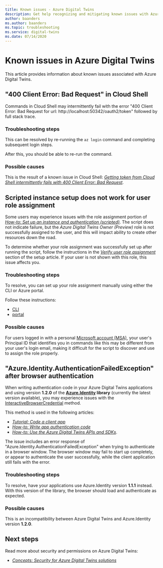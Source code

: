 ```yaml
---
title: Known issues - Azure Digital Twins
description: Get help recognizing and mitigating known issues with Azure Digital Twins.
author: baanders
ms.author: baanders
ms.topic: troubleshooting
ms.service: digital-twins
ms.date: 07/14/2020
---
```


# Known issues in Azure Digital Twins

This article provides information about known issues associated with Azure Digital Twins.

## "400 Client Error: Bad Request" in Cloud Shell

Commands in Cloud Shell may intermittently fail with the error "400 Client Error: Bad Request for url: http://localhost:50342/oauth2/token" followed by full stack trace.

### Troubleshooting steps

This can be resolved by re-running the `az login` command and completing subsequent login steps.

After this, you should be able to re-run the command.

### Possible causes

This is the result of a known issue in Cloud Shell: [*Getting token from Cloud Shell intermittently fails with 400 Client Error: Bad Request*](https://github.com/Azure/azure-cli/issues/11749).

## Scripted instance setup does not work for user role assignment

Some users may experience issues with the role assignment portion of [*How-to: Set up an instance and authentication (scripted)*](how-to-set-up-instance-scripted.md). The script does not indicate failure, but the *Azure Digital Twins Owner (Preview)* role is not successfully assigned to the user, and this will impact ability to create other resources down the road.

To determine whether your role assignment was successfully set up after running the script, follow the instructions in the [*Verify user role assignment*](how-to-set-up-instance-scripted.md#verify-user-role-assignment) section of the setup article. If your user is not shown with this role, this issue affects you.

### Troubleshooting steps

To resolve, you can set up your role assignment manually using either the CLI or Azure portal. 

Follow these instructions:
* [CLI](how-to-set-up-instance-cli.md#set-up-user-access-permissions)
* [portal](how-to-set-up-instance-portal.md#set-up-user-access-permissions)

### Possible causes

For users logged in with a personal [Microsoft account (MSA)](https://account.microsoft.com/account), your user's Principal ID that identifies you in commands like this may be different from your user's login email, making it difficult for the script to discover and use to assign the role properly.

## "Azure.Identity.AuthenticationFailedException" after browser authentication

When writing authentication code in your Azure Digital Twins applications and using version **1.2.0** of the **[Azure.Identity](https://docs.microsoft.com/dotnet/api/azure.identity?view=azure-dotnet) library** (currently the latest version available), you may experience issues with the [InteractiveBrowserCredential](https://docs.microsoft.com/dotnet/api/azure.identity.interactivebrowsercredential?view=azure-dotnet) method.

This method is used in the following articles: 
* [*Tutorial: Code a client app*](tutorial-code.md)
* [*How-to: Write app authentication code*](how-to-authenticate-client.md)
* [*How-to: Use the Azure Digital Twins APIs and SDKs*](how-to-use-apis.sdks.md).

The issue includes an error response of "Azure.Identity.AuthenticationFailedException" when trying to authenticate in a browser window. The browser window may fail to start up completely, or appear to authenticate the user successfully, while the client application still fails with the error.

### Troubleshooting steps

To resolve, have your applications use Azure.Identity version **1.1.1** instead. With this version of the library, the browser should load and authenticate as expected.

### Possible causes

This is an incompatibility between Azure Digital Twins and Azure.Identity version **1.2.0**.

## Next steps

Read more about security and permissions on Azure Digital Twins:
* [*Concepts: Security for Azure Digital Twins solutions*](concepts-security.md)